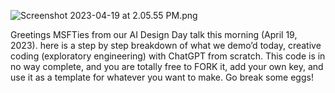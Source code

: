![Screenshot 2023-04-19 at 2.05.55 PM.png](https://s3-us-west-2.amazonaws.com/secure.notion-static.com/cc254609-4d25-48fe-b62d-dce2bdb79e83/Screenshot_2023-04-19_at_2.05.55_PM.png)

Greetings MSFTies from our AI Design Day talk this morning (April 19, 2023). here is a step by step breakdown of what we demo’d today, creative coding (exploratory engineering) with ChatGPT from scratch. This code is in no way complete, and you are totally free to FORK it, add your own key, and use it as a template for whatever you want to make. Go break some eggs!

